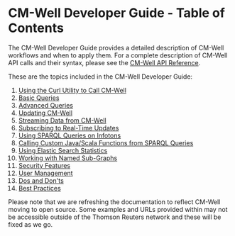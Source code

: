 # CM-Well Developer Guide - Table of Contents #

The CM-Well Developer Guide provides a detailed description of CM-Well workflows and when to apply them. For a complete description of CM-Well API calls and their syntax, please see the [CM-Well API Reference](API.TOC.md).

These are the topics included in the CM-Well Developer Guide:

1. [Using the Curl Utility to Call CM-Well](DevGuide.CurlUtility.md)
2. [Basic Queries](DevGuide.BasicQueries.md)
1. [Advanced Queries](DevGuide.AdvancedQueries.md)
2. [Updating CM-Well](DevGuide.UpdatingCM-Well.md)
1. [Streaming Data from CM-Well](DevGuide.StreamingDataFromCM-Well.md)
1. [Subscribing to Real-Time Updates](DevGuide.SubscribingToReal-TimeUpdates.md)
1. [Using SPARQL Queries on Infotons](DevGuide.UsingSPARQLOnCM-WellInfotons.md)
2. [Calling Custom Java/Scala Functions from SPARQL Queries](DevGuide.CallingJavaScalaFunctionsFromSPARQLQueries.md)
1. [Using Elastic Search Statistics](DevGuide.UsingElasticSearchStatistics.md)
1. [Working with Named Sub-Graphs](DevGuide.WorkingWithNamedSub-Graphs.md)
1. [Security Features](DevGuide.CM-WellSecurityFeatures.md)
2. [User Management](DevGuide.ManagingUsers.md)
1. [Dos and Don'ts](DevGuide.DosAndDonts.md)
1. [Best Practices](DevGuide.BestPractices.TOC.md)

Please note that we are refreshing the documentation to reflect CM-Well moving to open source. Some examples and URLs provided within may not be accessible outside of the Thomson Reuters network and these will be fixed as we go.
